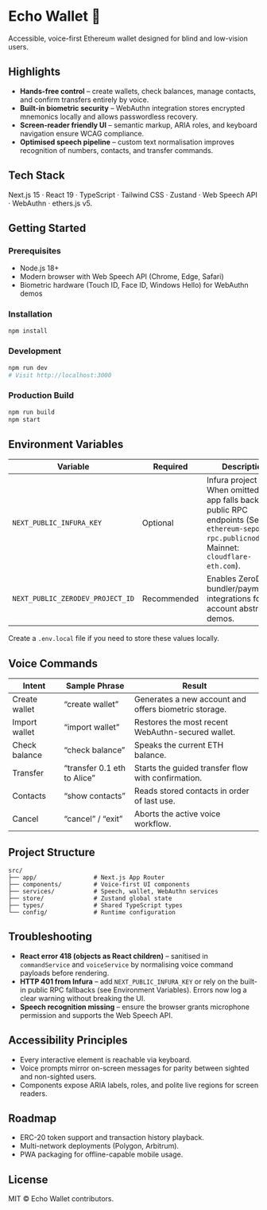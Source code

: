 # Echo Wallet 🎤

Accessible, voice-first Ethereum wallet designed for blind and low-vision users.

## Highlights

- **Hands-free control** – create wallets, check balances, manage contacts, and confirm transfers entirely by voice.
- **Built-in biometric security** – WebAuthn integration stores encrypted mnemonics locally and allows passwordless recovery.
- **Screen-reader friendly UI** – semantic markup, ARIA roles, and keyboard navigation ensure WCAG compliance.
- **Optimised speech pipeline** – custom text normalisation improves recognition of numbers, contacts, and transfer commands.

## Tech Stack

Next.js 15 · React 19 · TypeScript · Tailwind CSS · Zustand · Web Speech API · WebAuthn · ethers.js v5.

## Getting Started

### Prerequisites
- Node.js 18+
- Modern browser with Web Speech API (Chrome, Edge, Safari)
- Biometric hardware (Touch ID, Face ID, Windows Hello) for WebAuthn demos

### Installation
```bash
npm install
```

### Development
```bash
npm run dev
# Visit http://localhost:3000
```

### Production Build
```bash
npm run build
npm start
```

## Environment Variables

| Variable | Required | Description |
|----------|----------|-------------|
| `NEXT_PUBLIC_INFURA_KEY` | Optional | Infura project key. When omitted, the app falls back to public RPC endpoints (Sepolia: `ethereum-sepolia-rpc.publicnode.com`, Mainnet: `cloudflare-eth.com`). |
| `NEXT_PUBLIC_ZERODEV_PROJECT_ID` | Recommended | Enables ZeroDev bundler/paymaster integrations for account abstraction demos. |

Create a `.env.local` file if you need to store these values locally.

## Voice Commands

| Intent | Sample Phrase | Result |
|--------|----------------|--------|
| Create wallet | “create wallet” | Generates a new account and offers biometric storage. |
| Import wallet | “import wallet” | Restores the most recent WebAuthn-secured wallet. |
| Check balance | “check balance” | Speaks the current ETH balance. |
| Transfer | “transfer 0.1 eth to Alice” | Starts the guided transfer flow with confirmation. |
| Contacts | “show contacts” | Reads stored contacts in order of last use. |
| Cancel | “cancel” / “exit” | Aborts the active voice workflow. |

## Project Structure
```
src/
├── app/                # Next.js App Router
├── components/         # Voice-first UI components
├── services/           # Speech, wallet, WebAuthn services
├── store/              # Zustand global state
├── types/              # Shared TypeScript types
└── config/             # Runtime configuration
```

## Troubleshooting

- **React error 418 (objects as React children)** – sanitised in `commandService` and `voiceService` by normalising voice command payloads before rendering.
- **HTTP 401 from Infura** – add `NEXT_PUBLIC_INFURA_KEY` or rely on the built-in public RPC fallbacks (see Environment Variables). Errors now log a clear warning without breaking the UI.
- **Speech recognition missing** – ensure the browser grants microphone permission and supports the Web Speech API.

## Accessibility Principles

- Every interactive element is reachable via keyboard.
- Voice prompts mirror on-screen messages for parity between sighted and non-sighted users.
- Components expose ARIA labels, roles, and polite live regions for screen readers.

## Roadmap

- ERC-20 token support and transaction history playback.
- Multi-network deployments (Polygon, Arbitrum).
- PWA packaging for offline-capable mobile usage.

## License

MIT © Echo Wallet contributors.

